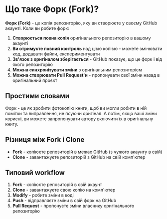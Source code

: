 # Що таке Форк (Fork)?

**Форк (Fork)** - це копія репозиторію, яку ви створюєте у своєму GitHub акаунті. Коли ви робите форк:

1. **Створюється повна копія** оригінального репозиторію в вашому акаунті
2. **Ви отримуєте повний контроль** над цією копією - можете змінювати код, додавати файли, експериментувати
3. **Зв'язок з оригіналом зберігається** - GitHub показує, що це форк і від якого репозиторію
4. **Можна синхронізувати зміни** з оригінальним репозиторієм
5. **Можна створювати Pull Request'и** - пропонувати свої зміни назад в оригінальний проєкт

## Простими словами

Форк - це як зробити фотокопію книги, щоб ви могли робити в ній помітки та виправлення, не псуючи оригінал. А потім, якщо ваші зміни корисні, ви можете запропонувати автору включити їх в оригінальну книгу.

## Різниця між Fork і Clone

- **Fork** - копіюєте репозиторій в межах GitHub (з чужого акаунту в свій)
- **Clone** - завантажуєте репозиторій з GitHub на свій комп'ютер

## Типовий workflow

1. **Fork** - копіюєте репозиторій в свій акаунт
2. **Clone** - завантажуєте свою копію на комп'ютер  
3. **Modify** - робите зміни в коді
4. **Push** - відправляєте зміни в свій форк на GitHub
5. **Pull Request** - пропонуєте зміни власнику оригінального репозиторію